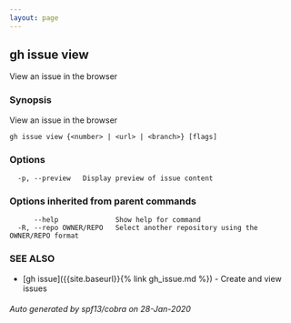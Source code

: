 ```yaml
---
layout: page
---
```


## gh issue view

View an issue in the browser

### Synopsis

View an issue in the browser

```
gh issue view {<number> | <url> | <branch>} [flags]
```

### Options

```
  -p, --preview   Display preview of issue content
```

### Options inherited from parent commands

```
      --help              Show help for command
  -R, --repo OWNER/REPO   Select another repository using the OWNER/REPO format
```

### SEE ALSO

* [gh issue]({{site.baseurl}}{% link gh_issue.md %})	 - Create and view issues

###### Auto generated by spf13/cobra on 28-Jan-2020
